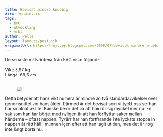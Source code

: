 ```yaml
---
title: Bevisat mindre knubbig
date: 2008-07-14
tags: 
  - BVC
  - utveckling
  - vikt	
author: Pelle
layout: layouts/post.njk
originalUrl: https://nejtupp.blogspot.com/2008/07/bevisat-mindre-knubbig.html
---
```


De senaste mätvärdena från BVC visar följande:<br><br>
Vikt: 8,97 kg<br>
Längd: 68,5 cm<br>
<br>
<figure>
  <img src="../../../img/2008/07/_MG_5081_1024pix.jpg">
</figure>

Detta betyder att hans vikt numera är mindre än två standardavvikelser över genomsnittet vid hans ålder. Därmed är det bevisat som vi tyckt oss se: han har smalnat av lite! Kanske beror det på att han rör sig mycket mer nu. En sak som han har börjat med nyligen är att han förflyttar saker mellan händerna – oftast nappen. Tyvärr har han fortfarande inte lyckats stoppa in nappen åt rätt håll i munnen igen efter att han tagit ut den, men det är nog inte långt borta nu.
